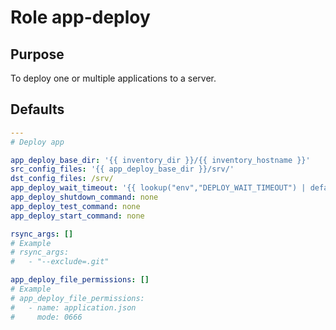 # Role app-deploy

## Purpose
To deploy one or multiple applications to a server.


## Defaults
```yml
---
# Deploy app

app_deploy_base_dir: '{{ inventory_dir }}/{{ inventory_hostname }}'
src_config_files: '{{ app_deploy_base_dir }}/srv/'
dst_config_files: /srv/
app_deploy_wait_timeout: '{{ lookup("env","DEPLOY_WAIT_TIMEOUT") | default(30, true) | int }}'
app_deploy_shutdown_command: none
app_deploy_test_command: none
app_deploy_start_command: none

rsync_args: []
# Example
# rsync_args:
#   - "--exclude=.git"

app_deploy_file_permissions: []
# Example
# app_deploy_file_permissions:
#   - name: application.json
#     mode: 0666

```
